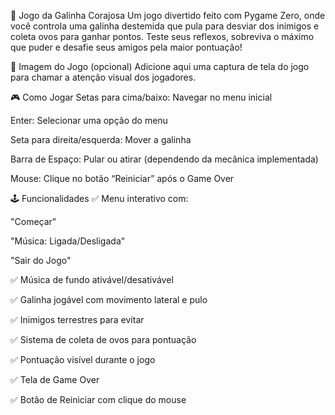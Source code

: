 🐔 Jogo da Galinha Corajosa
Um jogo divertido feito com Pygame Zero, onde você controla uma galinha destemida que pula para desviar dos inimigos e coleta ovos para ganhar pontos. Teste seus reflexos, sobreviva o máximo que puder e desafie seus amigos pela maior pontuação!

📸 Imagem do Jogo (opcional)
Adicione aqui uma captura de tela do jogo para chamar a atenção visual dos jogadores.

🎮 Como Jogar
Setas para cima/baixo: Navegar no menu inicial

Enter: Selecionar uma opção do menu

Seta para direita/esquerda: Mover a galinha

Barra de Espaço: Pular ou atirar (dependendo da mecânica implementada)

Mouse: Clique no botão “Reiniciar” após o Game Over

🕹️ Funcionalidades
✅ Menu interativo com:

"Começar"

"Música: Ligada/Desligada"

"Sair do Jogo"

✅ Música de fundo ativável/desativável

✅ Galinha jogável com movimento lateral e pulo

✅ Inimigos terrestres para evitar

✅ Sistema de coleta de ovos para pontuação

✅ Pontuação visível durante o jogo

✅ Tela de Game Over

✅ Botão de Reiniciar com clique do mouse
